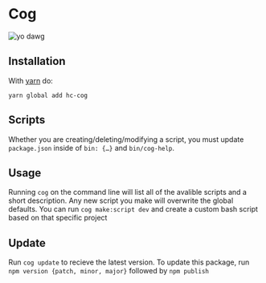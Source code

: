 # Cog
![yo dawg](https://raw.github.com/happycog/cog/yo_dawg.jpg)

## Installation
With [yarn](https://github.com/yarnpkg/yarn) do:

`yarn global add hc-cog`
## Scripts
Whether you are creating/deleting/modifying a script, you must update `package.json` inside of `bin: {…}` and `bin/cog-help`.

## Usage
Running `cog` on the command line will list all of the avalible scripts and a short description. Any new script you make will overwrite the global defaults. You can run `cog make:script dev` and create a custom bash script based on that specific project

## Update
Run `cog update` to recieve the latest version. To update this package, run `npm version {patch, minor, major}` followed by `npm publish`